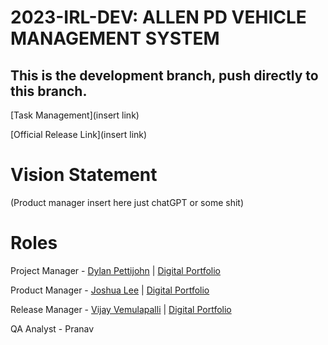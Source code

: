 # 2023-IRL-DEV: ALLEN PD VEHICLE MANAGEMENT SYSTEM
## This is the development branch, push directly to this branch.
[Task Management](insert link)

[Official Release Link](insert link)

# Vision Statement
(Product manager insert here just chatGPT or some shit)

# Roles
Project Manager - [Dylan Pettijohn](https://github.com/nalyd1369) | [Digital Portfolio](https://codermerlin.com/users/dylan-pettijohn/Digital%20Portfolio/index.html)

Product Manager - [Joshua Lee](https://github.com/joshuawlee) | [Digital Portfolio](https://codermerlin.com/users/joshua-lee/Digital%20Portfolio/index.html)

Release Manager - [Vijay Vemulapalli](https://github.com/VJCS185) | [Digital Portfolio](https://www.codermerlin.academy/users/vijay-vemulapalli/Digital%20Portfolio/index.html)

QA Analyst - Pranav

